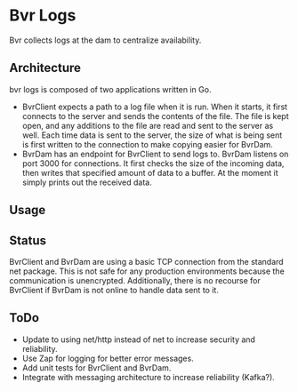# Bvr Logs
Bvr collects logs at the dam to centralize availability.
## Architecture
bvr logs is composed of two applications written in Go.
- BvrClient expects a path to a log file when it is run. When it starts, it first 
connects to the server and sends the contents of the file. The file is kept
open, and any additions to the file are read and sent to the server as well.
Each time data is sent to the server, the size of what is being sent is first
written to the connection to make copying easier for BvrDam.
- BvrDam has an endpoint for BvrClient to send logs to. BvrDam listens on port 
3000 for connections. It first checks the size of the incoming data, then 
writes that specified amount of data to a buffer. At the moment it simply
prints out the received data.
## Usage
## Status
BvrClient and BvrDam are using a basic TCP connection from the standard net
package. This is not safe for any production environments because the
communication is unencrypted. Additionally, there is no recourse for BvrClient
if BvrDam is not online to handle data sent to it.
## ToDo
- Update to using net/http instead of net to increase security and reliability.
- Use Zap for logging for better error messages.
- Add unit tests for BvrClient and BvrDam.
- Integrate with messaging architecture to increase reliability (Kafka?).
